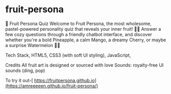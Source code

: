 # fruit-persona
🍓 Fruit Persona Quiz Welcome to Fruit Persona, the most wholesome, pastel-powered personality quiz that reveals your inner fruit! 🥝✨  Answer a few cozy questions through a friendly chatbot interface, and discover whether you're a bold Pineapple, a calm Mango, a dreamy Cherry, or maybe a surprise Watermelon 🍉💫


Tech Stack,
HTML5,
CSS3 (with soft UI styling),
JavaScript,

Credits
All fruit art is designed or sourced with love
Sounds: royalty-free UI sounds (ding, pop)

To try it out-[ https://fruitpersona.github.io](https://amreeeeen.github.io/fruit-persona/)

